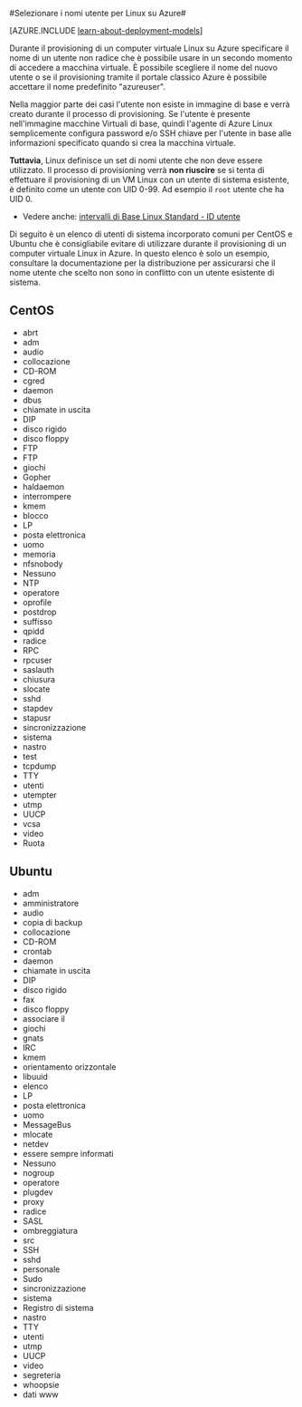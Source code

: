<properties 
    pageTitle="Selezionare i nomi utente per Linux | Microsoft Azure" 
    description="Informazioni su come selezionare i nomi utente per una macchina virtuale Linux in Azure." 
    services="virtual-machines-linux" 
    documentationCenter="" 
    authors="szarkos" 
    manager="timlt" 
    editor=""
    tags="azure-service-management,azure-resource-manager" />

<tags 
    ms.service="virtual-machines-linux" 
    ms.workload="infrastructure-services" 
    ms.tgt_pltfrm="vm-linux" 
    ms.devlang="na" 
    ms.topic="article" 
    ms.date="10/17/2016" 
    ms.author="szark"/>



#<a name="selecting-user-names-for-linux-on-azure"></a>Selezionare i nomi utente per Linux su Azure#

[AZURE.INCLUDE [learn-about-deployment-models](../../includes/learn-about-deployment-models-both-include.md)]

Durante il provisioning di un computer virtuale Linux su Azure specificare il nome di un utente non radice che è possibile usare in un secondo momento di accedere a macchina virtuale. È possibile scegliere il nome del nuovo utente o se il provisioning tramite il portale classico Azure è possibile accettare il nome predefinito "azureuser".

Nella maggior parte dei casi l'utente non esiste in immagine di base e verrà creato durante il processo di provisioning. Se l'utente è presente nell'immagine macchine Virtuali di base, quindi l'agente di Azure Linux semplicemente configura password e/o SSH chiave per l'utente in base alle informazioni specificato quando si crea la macchina virtuale.

**Tuttavia**, Linux definisce un set di nomi utente che non deve essere utilizzato. Il processo di provisioning verrà **non riuscire** se si tenta di effettuare il provisioning di un VM Linux con un utente di sistema esistente, è definito come un utente con UID 0-99. Ad esempio il `root` utente che ha UID 0.

 - Vedere anche: [intervalli di Base Linux Standard - ID utente](http://refspecs.linuxfoundation.org/LSB_4.1.0/LSB-Core-generic/LSB-Core-generic/uidrange.html)

Di seguito è un elenco di utenti di sistema incorporato comuni per CentOS e Ubuntu che è consigliabile evitare di utilizzare durante il provisioning di un computer virtuale Linux in Azure. In questo elenco è solo un esempio, consultare la documentazione per la distribuzione per assicurarsi che il nome utente che scelto non sono in conflitto con un utente esistente di sistema.


## <a name="centos"></a>CentOS
- abrt
- adm
- audio
- collocazione
- CD-ROM
- cgred
- daemon
- dbus
- chiamate in uscita
- DIP
- disco rigido
- disco floppy
- FTP
- FTP
- giochi
- Gopher
- haldaemon
- interrompere
- kmem
- blocco
- LP
- posta elettronica
- uomo
- memoria
- nfsnobody
- Nessuno
- NTP
- operatore
- oprofile
- postdrop
- suffisso
- qpidd
- radice
- RPC
- rpcuser
- saslauth
- chiusura
- slocate
- sshd
- stapdev
- stapusr
- sincronizzazione
- sistema
- nastro
- test
- tcpdump
- TTY
- utenti
- utempter
- utmp
- UUCP
- vcsa
- video
- Ruota


## <a name="ubuntu"></a>Ubuntu
- adm
- amministratore
- audio
- copia di backup
- collocazione
- CD-ROM
- crontab
- daemon
- chiamate in uscita
- DIP
- disco rigido
- fax
- disco floppy
- associare il
- giochi
- gnats
- IRC
- kmem
- orientamento orizzontale
- libuuid
- elenco
- LP
- posta elettronica
- uomo
- MessageBus
- mlocate
- netdev
- essere sempre informati
- Nessuno
- nogroup
- operatore
- plugdev
- proxy
- radice
- SASL
- ombreggiatura
- src
- SSH
- sshd
- personale
- Sudo
- sincronizzazione
- sistema
- Registro di sistema
- nastro
- TTY
- utenti
- utmp
- UUCP
- video
- segreteria
- whoopsie
- dati www

 